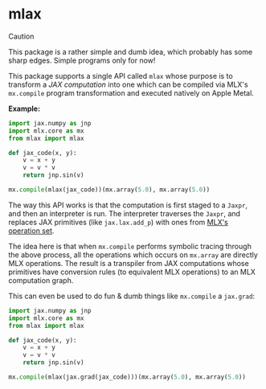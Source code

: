 # mlax

> [!CAUTION]
> This package is a rather simple and dumb idea, which probably has some sharp edges. Simple programs only for now!

This package supports a single API called `mlax` whose purpose is to transform a _JAX computation_ into one which can be compiled via MLX's `mx.compile` program transformation and executed natively on Apple Metal.

**Example:**
```python
import jax.numpy as jnp
import mlx.core as mx
from mlax import mlax

def jax_code(x, y):
    v = x + y
    v = v * v
    return jnp.sin(v)

mx.compile(mlax(jax_code))(mx.array(5.0), mx.array(5.0))
```

The way this API works is that the computation is first staged to a `Jaxpr`, and then an interpreter is run. The interpreter traverses the `Jaxpr`, and replaces JAX primitives (like `jax.lax.add_p`) with ones from [MLX's operation set](https://ml-explore.github.io/mlx/build/html/python/ops.html).

The idea here is that when `mx.compile` performs symbolic tracing through the above process, all the operations which occurs on `mx.array` are directly MLX operations. The result is a transpiler from JAX computations whose primitives have conversion rules (to equivalent MLX operations) to an MLX computation graph.

This can even be used to do fun & dumb things like `mx.compile` a `jax.grad`:
```python
import jax.numpy as jnp
import mlx.core as mx
from mlax import mlax

def jax_code(x, y):
    v = x + y
    v = v * v
    return jnp.sin(v)

mx.compile(mlax(jax.grad(jax_code)))(mx.array(5.0), mx.array(5.0))
```
